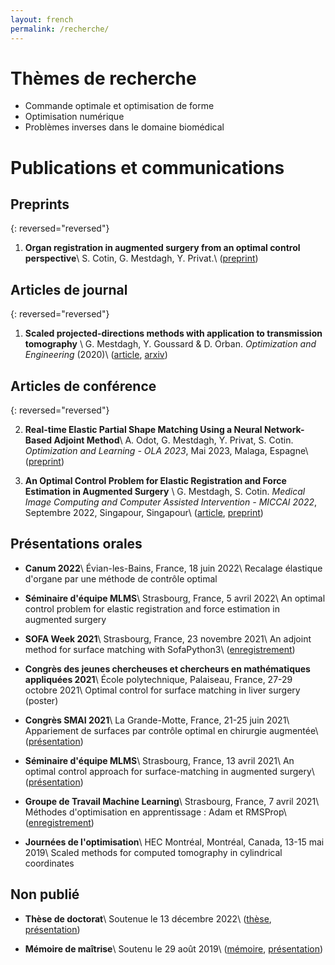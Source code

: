 ```yaml
---
layout: french
permalink: /recherche/
---
```


# Thèmes de recherche

  - Commande optimale et optimisation de forme
  - Optimisation numérique
  - Problèmes inverses dans le domaine biomédical

# Publications et communications

## Preprints

{: reversed="reversed"}

1.  **Organ registration in augmented surgery from an optimal control perspective**\\
    S. Cotin, G. Mestdagh, Y. Privat.\\
    ([preprint](https://hal.science/hal-04043695v1))

## Articles de journal

{: reversed="reversed"}

1.  **Scaled projected-directions methods with application to transmission tomography** \\
    G. Mestdagh, Y. Goussard & D. Orban.
    *Optimization and Engineering* (2020)\\
    ([article](https://link.springer.com/article/10.1007/s11081-020-09484-0),
     [arxiv](https://arxiv.org/abs/2001.06474))
     
## Articles de conférence

{: reversed="reversed"}

2.  **Real-time Elastic Partial Shape Matching Using a Neural Network-Based Adjoint Method**\\
    A. Odot, G. Mestdagh, Y. Privat, S. Cotin.
    *Optimization and Learning - OLA 2023*, Mai 2023, Malaga, Espagne\\
    ([preprint](https://hal.inria.fr/hal-04019777v1))

1.  **An Optimal Control Problem for Elastic Registration and Force Estimation in Augmented Surgery** \\
    G. Mestdagh, S. Cotin.
    *Medical Image Computing and Computer Assisted Intervention - MICCAI 2022*, Septembre 2022, Singapour, Singapour\\
    ([article](https://link.springer.com/chapter/10.1007/978-3-031-16449-1_8),
     [preprint](https://hal.inria.fr/hal-03691913))

## Présentations orales

- **Canum 2022**\\
  Évian-les-Bains, France, 18 juin 2022\\
  Recalage élastique d'organe par une méthode de contrôle optimal

- **Séminaire d'équipe MLMS**\\
  Strasbourg, France, 5 avril 2022\\
  An optimal control problem for elastic registration and force estimation in augmented surgery

- **SOFA Week 2021**\\
  Strasbourg, France, 23 novembre 2021\\
  An adjoint method for surface matching with SofaPython3\\
  ([enregistrement](https://youtu.be/xxoUlOtAkWk?t=9946))

- **Congrès des jeunes chercheuses et chercheurs en mathématiques appliquées 2021**\\
  École polytechnique, Palaiseau, France, 27-29 octobre 2021\\
  Optimal control for surface matching in liver surgery (poster)

- **Congrès SMAI 2021**\\
  La Grande-Motte, France, 21-25 juin 2021\\
  Appariement de surfaces par contrôle optimal en chirurgie augmentée\\
  ([présentation](https://smai2021.math.univ-toulouse.fr/programme/soumission/presentation/14973d32-d67f-4570-9142-13c30d0dfa79/))

- **Séminaire d'équipe MLMS**\\
  Strasbourg, France, 13 avril 2021\\
  An optimal control approach for surface-matching in augmented surgery\\
  ([présentation](https://mlms.icube.unistra.fr/img_auth_namespace.php/a/af/The-talk-guillaume-Mestdagh-mlms2_compressed.pdf))

- **Groupe de Travail Machine Learning**\\
  Strasbourg, France, 7 avril 2021\\
  Méthodes d'optimisation en apprentissage : Adam et RMSProp\\
  ([enregistrement](https://bbb-prod-rp.unistra.fr/playback/presentation/2.0/playback.html?meetingId=a6dd80e61735653621a7b48c5e02dca53076c372-1617797090086&t=29m05s))

- **Journées de l'optimisation**\\
  HEC Montréal, Montréal, Canada, 13-15 mai 2019\\
  Scaled methods for computed tomography in cylindrical coordinates

## Non publié

- **Thèse de doctorat**\\
  Soutenue le 13 décembre 2022\\
  ([thèse](https://hal.inria.fr/tel-03865304v2),
  [présentation](/assets/these-soutenance.pdf))

- **Mémoire de maîtrise**\\
  Soutenu le 29 août 2019\\
  ([mémoire](https://publications.polymtl.ca/4050), 
  [présentation](/assets/master_soutenance.pdf))


